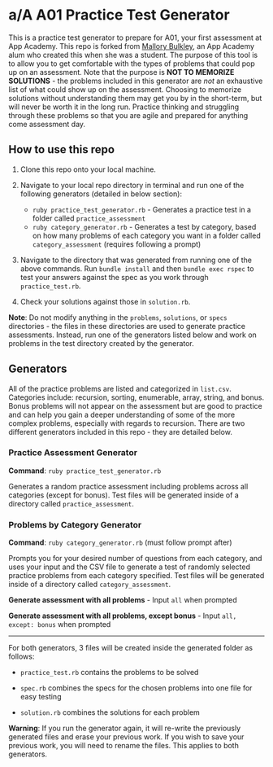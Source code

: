 # a/A A01 Practice Test Generator

This is a practice test generator to prepare for A01, your first assessment at App Academy. This repo is forked from [Mallory Bulkley](https://github.com/mallorybulkley), an App Academy alum who created this when she was a student. The purpose of this tool is to allow you to get comfortable with the types of problems that could pop up on an assessment. Note that the purpose is **NOT TO MEMORIZE SOLUTIONS** - the problems included in this generator are _not_ an exhaustive list of what could show up on the assessment. Choosing to memorize solutions without understanding them may get you by in the short-term, but will never be worth it in the long run. Practice thinking and struggling through these problems so that you are agile and prepared for anything come assessment day.

## How to use this repo

1. Clone this repo onto your local machine.

2. Navigate to your local repo directory in terminal and run one of the following generators (detailed in below section):

   - `ruby practice_test_generator.rb` - Generates a practice test in a folder called `practice_assessment`
   - `ruby category_generator.rb` - Generates a test by category, based on how many problems of each category you want in a folder called `category_assessment` (requires following a prompt)

3. Navigate to the directory that was generated from running one of the above commands. Run `bundle install` and then `bundle exec rspec` to test your answers against the spec as you work through `practice_test.rb`.

4. Check your solutions against those in `solution.rb`.

**Note**: Do not modify anything in the `problems`, `solutions`, or `specs` directories - the files in these directories are used to generate practice assessments. Instead, run one of the generators listed below and work on problems in the test directory created by the generator.

## Generators

All of the practice problems are listed and categorized in `list.csv`. Categories include: recursion, sorting, enumerable, array, string, and bonus. Bonus problems will not appear on the assessment but are good to practice and can help you gain a deeper understanding of some of the more complex problems, especially with regards to recursion. There are two different generators included in this repo - they are detailed below.

### Practice Assessment Generator

**Command**: `ruby practice_test_generator.rb`

Generates a random practice assessment including problems across all categories (except for bonus). Test files will be generated inside of a directory called `practice_assessment`.

### Problems by Category Generator

**Command**: `ruby category_generator.rb` (must follow prompt after)

Prompts you for your desired number of questions from each category, and uses your input and the CSV file to generate a test of randomly selected practice problems from each category specified. Test files will be generated inside of a directory called `category_assessment`.

**Generate assessment with all problems** - Input `all` when prompted

**Generate assessment with all problems, except bonus** - Input `all, except: bonus` when prompted

---

For both generators, 3 files will be created inside the generated folder as follows:

- `practice_test.rb` contains the problems to be solved

- `spec.rb` combines the specs for the chosen problems into one file for easy testing

- `solution.rb` combines the solutions for each problem

**Warning**: If you run the generator again, it will re-write the previously generated files and erase your previous work. If you wish to save your previous work, you will need to rename the files. This applies to both generators.
